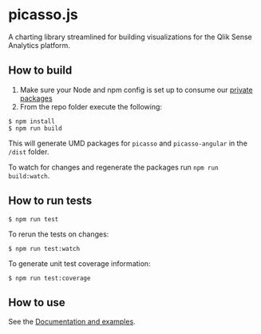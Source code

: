 # picasso.js
A charting library streamlined for building visualizations for the Qlik Sense Analytics platform.

## How to build
1. Make sure your Node and npm config is set up to consume our [private packages](http://confluence.qliktech.com/display/CL/Node+environment)
2. From the repo folder execute the following:

```
$ npm install
$ npm run build
```

This will generate UMD packages for `picasso` and `picasso-angular` in the `/dist` folder.

To watch for changes and regenerate the packages run `npm run build:watch`.

## How to run tests

```
$ npm run test
```

To rerun the tests on changes:

```
$ npm run test:watch
```

To generate unit test coverage information:

```
$ npm run test:coverage
```

## How to use

See the [Documentation and examples](docs/usage.md).
